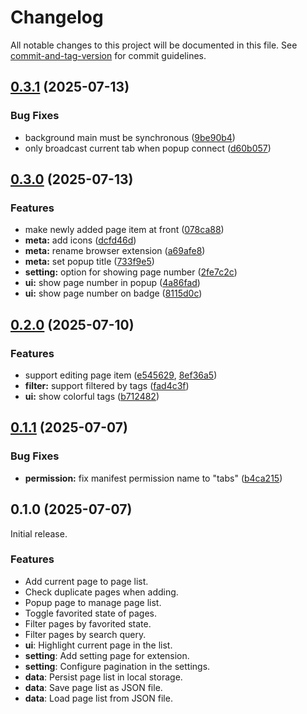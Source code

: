 # Changelog

All notable changes to this project will be documented in this file. See [commit-and-tag-version](https://github.com/absolute-version/commit-and-tag-version) for commit guidelines.

## [0.3.1](https://github.com/SuniRein/read-it-later/compare/v0.3.0...v0.3.1) (2025-07-13)


### Bug Fixes

* background main must be synchronous ([9be90b4](https://github.com/SuniRein/read-it-later/commit/9be90b439f5ecc22ca2b9ea7b4e6c9a89fdb1ff5))
* only broadcast current tab when popup connect ([d60b057](https://github.com/SuniRein/read-it-later/commit/d60b057c21b148a9160086378ec3fb0ec4f9a045))

## [0.3.0](https://github.com/SuniRein/read-it-later/compare/v0.2.0...v0.3.0) (2025-07-13)


### Features

* make newly added page item at front ([078ca88](https://github.com/SuniRein/read-it-later/commit/078ca886ae46d34c16c047bb6409d59d8f2492b3))
* **meta:** add icons ([dcfd46d](https://github.com/SuniRein/read-it-later/commit/dcfd46db093b9a1eb0abbe77b530b5d5039ed506))
* **meta:** rename browser extension ([a69afe8](https://github.com/SuniRein/read-it-later/commit/a69afe847784cda5f64b26d943ba41b72878cf0b))
* **meta:** set popup title ([733f9e5](https://github.com/SuniRein/read-it-later/commit/733f9e5666b6f3af8b156f9f300aeb5f6fe24301))
* **setting:** option for showing page number ([2fe7c2c](https://github.com/SuniRein/read-it-later/commit/2fe7c2ce11ab53f60540dd72a558dd64bcbb2038))
* **ui:** show page number in popup ([4a86fad](https://github.com/SuniRein/read-it-later/commit/4a86fad8db6141e88da98db9456be0aefd019e29))
* **ui:** show page number on badge ([8115d0c](https://github.com/SuniRein/read-it-later/commit/8115d0c0ff1b7a582c3748af9d8ec80d93f126ea))

## [0.2.0](https://github.com/SuniRein/read-it-later/compare/v0.1.1...v0.2.0) (2025-07-10)


### Features

* support editing page item ([e545629](https://github.com/SuniRein/read-it-later/commit/e545629b29ce882f765f61feff2f104e71fa8270), [8ef36a5](https://github.com/SuniRein/read-it-later/commit/8ef36a5c689a7a66e95d15ac185b9bd6cc22face))
* **filter:** support filtered by tags ([fad4c3f](https://github.com/SuniRein/read-it-later/commit/fad4c3fca5851e9135f27d730a093b349f224f00))
* **ui:** show colorful tags ([b712482](https://github.com/SuniRein/read-it-later/commit/b712482d5836bed2ccd92e1d27c8554d7f0f26cd))


## [0.1.1](https://github.com/SuniRein/read-it-later/compare/v0.1.0...v0.1.1) (2025-07-07)


### Bug Fixes

* **permission:** fix manifest permission name to "tabs" ([b4ca215](https://github.com/SuniRein/read-it-later/commit/b4ca2150c7287c5623b3e2b8a069ca111de4c51c))

## 0.1.0 (2025-07-07)

Initial release.

### Features

- Add current page to page list.
- Check duplicate pages when adding.
- Popup page to manage page list.
- Toggle favorited state of pages.
- Filter pages by favorited state.
- Filter pages by search query.
- **ui**: Highlight current page in the list.
- **setting**: Add setting page for extension.
- **setting**: Configure pagination in the settings.
- **data**: Persist page list in local storage.
- **data**: Save page list as JSON file.
- **data**: Load page list from JSON file.
